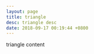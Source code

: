 ```yaml
---
layout: page
title: triangle
desc: triangle desc
date: 2018-09-17 00:19:44 +0800
---
```


triangle content